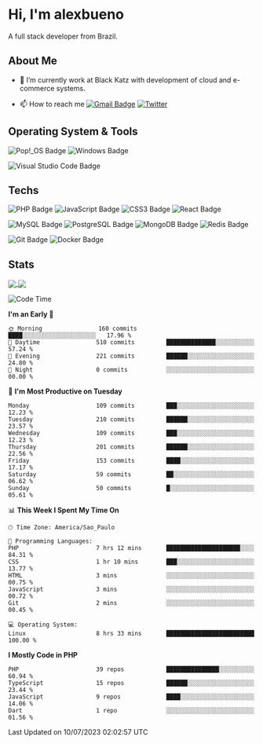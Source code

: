 # Hi, I'm alexbueno

A full stack developer from Brazil.

## About Me

- 🌱 I’m currently work at Black Katz with development of cloud and e-commerce systems.

- 📫 How to reach me [![Gmail Badge](https://img.shields.io/badge/-gmail-c14438?style=for-the-badge&logo=Gmail&logoColor=ffffff)](mailto:alexsandrofbueno@gmail.com) [![Twitter](https://img.shields.io/badge/twitter-1DA1F2.svg?style=for-the-badge&logo=twitter&logoColor=ffffff)](https://twitter.com/Alex_Bueno_7)

## Operating System & Tools

![Pop!_OS Badge](https://img.shields.io/badge/Pop!__OS-48B9C7?logo=popos&logoColor=fff&style=flat)
![Windows Badge](https://img.shields.io/badge/Windows-0078D6?logo=windows&logoColor=fff&style=flat)

![Visual Studio Code Badge](https://img.shields.io/badge/Visual%20Studio%20Code-007ACC?logo=visualstudiocode&logoColor=fff&style=flat)

## Techs

![PHP Badge](https://img.shields.io/badge/PHP-777BB4?logo=php&logoColor=fff&style=flat)
![JavaScript Badge](https://img.shields.io/badge/JavaScript-F7DF1E?logo=javascript&logoColor=000&style=flat)
![CSS3 Badge](https://img.shields.io/badge/CSS3-1572B6?logo=css3&logoColor=fff&style=flat)
![React Badge](https://img.shields.io/badge/React-61DAFB?logo=react&logoColor=000&style=flat)

![MySQL Badge](https://img.shields.io/badge/MySQL-4479A1?logo=mysql&logoColor=fff&style=flat)
![PostgreSQL Badge](https://img.shields.io/badge/PostgreSQL-4169E1?logo=postgresql&logoColor=fff&style=flat)
![MongoDB Badge](https://img.shields.io/badge/MongoDB-47A248?logo=mongodb&logoColor=fff&style=flat)
![Redis Badge](https://img.shields.io/badge/Redis-DC382D?logo=redis&logoColor=fff&style=flat)

![Git Badge](https://img.shields.io/badge/Git-F05032?logo=git&logoColor=fff&style=flat)
![Docker Badge](https://img.shields.io/badge/Docker-2496ED?logo=docker&logoColor=fff&style=flat)


## Stats

<a href="https://github.com/anuraghazra/github-readme-stats">
  <img align="center" src="https://github-readme-stats.vercel.app/api?username=alexbueno7&hide=contribs,prs&show_icons=true&theme=radical" />
</a>
<a href="https://github.com/anuraghazra/convoychat">
  <img align="center" src="https://github-readme-stats.vercel.app/api/top-langs/?username=alexbueno7" />
</a>

<!--START_SECTION:waka-->
![Code Time](http://img.shields.io/badge/Code%20Time-762%20hrs%202%20mins-blue)

**I'm an Early 🐤** 

```text
🌞 Morning                160 commits         ████░░░░░░░░░░░░░░░░░░░░░   17.96 % 
🌆 Daytime                510 commits         ██████████████░░░░░░░░░░░   57.24 % 
🌃 Evening                221 commits         ██████░░░░░░░░░░░░░░░░░░░   24.80 % 
🌙 Night                  0 commits           ░░░░░░░░░░░░░░░░░░░░░░░░░   00.00 % 
```
📅 **I'm Most Productive on Tuesday** 

```text
Monday                   109 commits         ███░░░░░░░░░░░░░░░░░░░░░░   12.23 % 
Tuesday                  210 commits         ██████░░░░░░░░░░░░░░░░░░░   23.57 % 
Wednesday                109 commits         ███░░░░░░░░░░░░░░░░░░░░░░   12.23 % 
Thursday                 201 commits         ██████░░░░░░░░░░░░░░░░░░░   22.56 % 
Friday                   153 commits         ████░░░░░░░░░░░░░░░░░░░░░   17.17 % 
Saturday                 59 commits          ██░░░░░░░░░░░░░░░░░░░░░░░   06.62 % 
Sunday                   50 commits          █░░░░░░░░░░░░░░░░░░░░░░░░   05.61 % 
```


📊 **This Week I Spent My Time On** 

```text
🕑︎ Time Zone: America/Sao_Paulo

💬 Programming Languages: 
PHP                      7 hrs 12 mins       █████████████████████░░░░   84.31 % 
CSS                      1 hr 10 mins        ███░░░░░░░░░░░░░░░░░░░░░░   13.77 % 
HTML                     3 mins              ░░░░░░░░░░░░░░░░░░░░░░░░░   00.75 % 
JavaScript               3 mins              ░░░░░░░░░░░░░░░░░░░░░░░░░   00.72 % 
Git                      2 mins              ░░░░░░░░░░░░░░░░░░░░░░░░░   00.45 % 

💻 Operating System: 
Linux                    8 hrs 33 mins       █████████████████████████   100.00 % 
```

**I Mostly Code in PHP** 

```text
PHP                      39 repos            ███████████████░░░░░░░░░░   60.94 % 
TypeScript               15 repos            ██████░░░░░░░░░░░░░░░░░░░   23.44 % 
JavaScript               9 repos             ████░░░░░░░░░░░░░░░░░░░░░   14.06 % 
Dart                     1 repo              ░░░░░░░░░░░░░░░░░░░░░░░░░   01.56 % 
```




 Last Updated on 10/07/2023 02:02:57 UTC
<!--END_SECTION:waka-->

